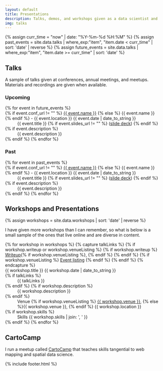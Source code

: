 ```yaml
---
layout: default
title: Presentations
description: Talks, demos, and workshops given as a data scientist and educator
img: talks
---
```


{% assign curr_time = "now" | date: "%Y-%m-%d %H:%M" %}
{% assign past_events = site.data.talks | where_exp:"item", "item.date < curr_time" | sort: 'date' | reverse %}
{% assign future_events = site.data.talks | where_exp:"item", "item.date >= curr_time" | sort: 'date' %}

## [](#talks)Talks

A sample of talks given at conferences, annual meetings, and meetups. Materials and recordings are given when available.

### [](#upcoming-confs)Upcoming


<dl class="talk-list">
{% for event in future_events %}
    <dt>{% if event.conf_url != "" %}
          <a href="{{ event.conf_url }}">{{ event.name }}</a>
        {% else %}
	  {{ event.name }}
        {% endif %}
	- {{ event.location }} <span class="talk-date">{{ event.date | date_to_string }}</span>
    </dt>
    <dd><span class="talk-title">{{ event.title }}</span> {% if event.slides_url != "" %} (<a href="{{ event.slides_url }}">slide deck</a>) {% endif %}</dd>
    {% if event.description %}<dd>{{ event.description }}</dd>{% endif %}
{% endfor %}
</dl>

### [](#past-confs)Past

<dl class="talk-list">
{% for event in past_events %}
    <dt>{% if event.conf_url != "" %}
          <a href="{{ event.conf_url }}">{{ event.name }}</a>
        {% else %}
	  {{ event.name }}
        {% endif %}
	- {{ event.location }} <span class="talk-date">{{ event.date | date_to_string }}</span>
    </dt>
    <dd><span class="talk-title">{{ event.title }}</span>
        {% if event.slides_url != "" %}
	    (<a href="{{ event.slides_url }}">slide deck</a>)
        {% endif %}
    </dd>
    {% if event.description %}
        <dd>{{ event.description }}</dd>
    {% endif %}
{% endfor %}
</dl>

## [](#workshops)Workshops and Presentations

{% assign workshops = site.data.workshops | sort: 'date' | reverse %}

I have given more workshops than I can remember, so what is below is a small sample of the ones that live online and are diverse in content.

<dl class="talk-list">
{% for workshop in workshops %}
    {% capture talkLinks %}
      {% if workshop.writeup or workshop.venueListing %}
        {% if workshop.writeup %}
          <a href="{{ workshop.writeup }}">Writeup</a>{% if workshop.venueListing %}, {% endif %}
        {% endif %}
        {% if workshop.venueListing %}
          <a href="{{ workshop.venueListing }}">Event listing</a>
        {% endif %}
      {% endif %}
    {% endcapture %}
    <dt>
      {{ workshop.title }} <span class="talk-date">{{ workshop.date | date_to_string }}</span>
   </dt>
   {% if talkLinks %}
      <dd>{{ talkLinks }}</dd>
   {% endif %}
   {% if workshop.description %}
           <dd>{{ workshop.description }}</dd>
   {% endif %}
   <dd class="workshop-skills venue">
     <span class="workshop-meta-cat">Venue</span>
       {% if workshop.venueListing %}
         <a href="{{ workshop.venueListing }}">{{ workshop.venue }}</a>,
       {% else %}{{ workshop.venue }},
       {% endif %} {{ workshop.location }}
   </dd>
       {% if workshop.skills %}
         <dd class="workshop-skills"><span class="workshop-meta-cat">Skills</span> {{ workshop.skills | join: ', ' }}</dd>
       {% endif %}
{% endfor %}
</dl>

## [](#cartocamp)CartoCamp

I run a meetup called [CartoCamp](https://meetup.com/cartocamp/) that teaches skills tangential to web mapping and spatial data science.

{% include footer.html %}
